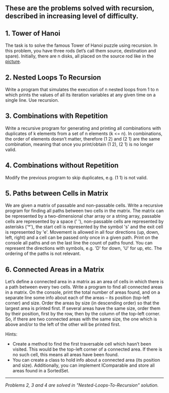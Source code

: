 ## These are the problems solved with recursion, described in increasing level of difficulty.

## 1.	Tower of Hanoi
The task is to solve the famous Tower of Hanoi puzzle using recursion. 
In this problem, you have three rods (let’s call them source, destination and spare). Initially, there are n disks, all placed on the source rod like in the [picture](https://upload.wikimedia.org/wikipedia/commons/0/07/Tower_of_Hanoi.jpeg).

## 2.	Nested Loops To Recursion
Write a program that simulates the execution of n nested loops from 1 to n which prints the values of all its iteration variables at any given time on a single line. Use recursion.

## 3.	Combinations with Repetition
Write a recursive program for generating and printing all combinations with duplicates of k elements from a set of n elements (k <= n). In combinations, the order of elements doesn’t matter, therefore (1 2) and (2 1) are the same combination, meaning that once you print/obtain (1 2), (2 1) is no longer valid.

## 4.	Combinations without Repetition
Modify the previous program to skip duplicates, e.g. (1 1) is not valid.

## 5.	Paths between Cells in Matrix
We are given a matrix of passable and non-passable cells. Write a recursive program for finding all paths between two cells in the matrix. The matrix can be represented by a two-dimensional char array or a string array, passable cells are represented by a space (' '), non-passable cells are represented by asterisks ('*'), the start cell is represented by the symbol 's' and the exit cell is represented by 'e'. Movement is allowed in all four directions (up, down, left, right) and a cell can be passed only once in a given path.
Print on the console all paths and on the last line the count of paths found. You can represent the directions with symbols, e.g. 'D' for down, 'U' for up, etc. The ordering of the paths is not relevant.

## 6.	Connected Areas in a Matrix
Let’s define a connected area in a matrix as an area of cells in which there is a path between every two cells. Write a program to find all connected areas in a matrix. On the console, print the total number of areas found, and on a separate line some info about each of the areas – its position (top-left corner) and size. Order the areas by size (in descending order) so that the largest area is printed first. If several areas have the same size, order them by their position, first by the row, then by the column of the top-left corner. So, if there are two connected areas with the same size, the one which is above and/or to the left of the other will be printed first.

Hints:
-	Create a method to find the first traversable cell which hasn’t been visited. This would be the top-left corner of a connected area. If there is no such cell, this means all areas have been found.
-	You can create a class to hold info about a connected area (its position and size). Additionally, you can implement IComparable and store all areas found in a SortedSet.

<hr />
<i> Problems 2, 3 and 4 are solved in "Nested-Loops-To-Recursion" solution. </i>
